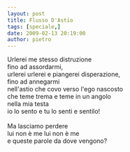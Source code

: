 ```yaml
---
layout: post
title: Flusso D'Astio
tags: [speciale,]
date: 2009-02-13 20:19:00
author: pietro
---
```

Urlerei me stesso distruzione<br/>fino ad assordarmi,<br/>urlerei urlerei e piangerei disperazione,<br/>fino ad annegarmi<br/>nell'astio che covo verso l'ego nascosto<br/>che teme trema e teme in un angolo<br/>nella mia testa<br/>io lo sento e tu lo senti e sentilo!<br/><br/>Ma lasciamo perdere<br/>lui non è me lui non è me<br/>e queste parole da dove vengono?
